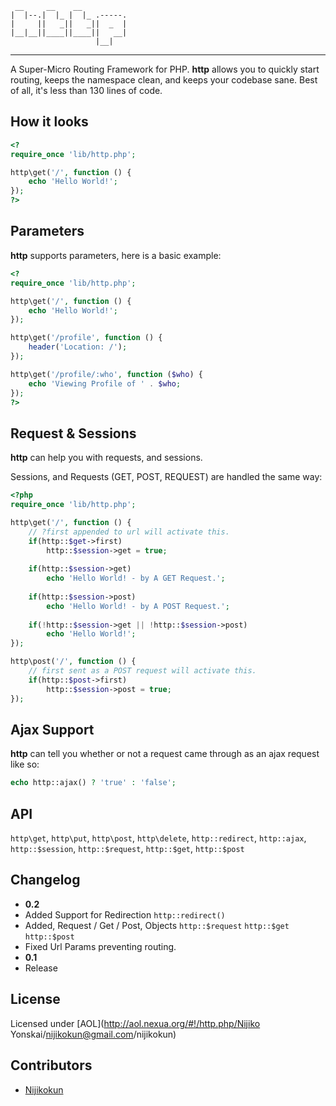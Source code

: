      __     __    __          
    |  |--.|  |_ |  |_ .-----.
    |     ||   _||   _||  _  |
    |__|__||____||____||   __|
                       |__|   
-----
A Super-Micro Routing Framework for PHP. **http** allows you to quickly start routing, 
keeps the namespace clean, and keeps your codebase sane. Best of all, it's less than 130 lines
of code.

How it looks
------
``` php
<?
require_once 'lib/http.php';

http\get('/', function () {
    echo 'Hello World!';
});
?>
```

Parameters
------
**http** supports parameters, here is a basic example:

``` php
<?
require_once 'lib/http.php';

http\get('/', function () {
    echo 'Hello World!';
});

http\get('/profile', function () {
    header('Location: /');
});

http\get('/profile/:who', function ($who) {
    echo 'Viewing Profile of ' . $who;
});
?>
```

Request & Sessions
-------
**http** can help you with requests, and sessions.

Sessions, and Requests (GET, POST, REQUEST) are handled the same way:

``` php
<?php
require_once 'lib/http.php';

http\get('/', function () {
    // ?first appended to url will activate this.
    if(http::$get->first)
        http::$session->get = true;
        
    if(http::$session->get)
        echo 'Hello World! - by A GET Request.';
        
    if(http::$session->post)
        echo 'Hello World! - by A POST Request.';
    
    if(!http::$session->get || !http::$session->post)
        echo 'Hello World!';
});

http\post('/', function () {
    // first sent as a POST request will activate this.
    if(http::$post->first)
        http::$session->post = true;
});
```

Ajax Support
-------
**http** can tell you whether or not a request came through as an ajax request like so:

``` php
echo http::ajax() ? 'true' : 'false';
```

API
------
`http\get`, 
`http\put`, 
`http\post`, 
`http\delete`, 
`http::redirect`, 
`http::ajax`, 
`http::$session`, 
`http::$request`, 
`http::$get`, 
`http::$post`

Changelog
-------
- **0.2** 
 - Added Support for Redirection `http::redirect()`
 - Added, Request / Get / Post, Objects `http::$request` `http::$get` `http::$post`
 - Fixed Url Params preventing routing.
- **0.1**
 - Release

License
-------
Licensed under [AOL](http://aol.nexua.org/#!/http.php/Nijiko Yonskai/nijikokun@gmail.com/nijikokun)

Contributors
-------
- [Nijikokun](http://twitter.com/nijikokun)